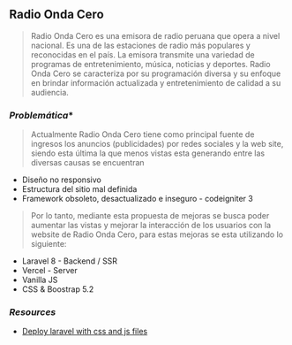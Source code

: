 ## **Radio Onda Cero**

> Radio Onda Cero es una emisora de radio peruana que opera a nivel nacional. Es una de las estaciones de radio más populares y reconocidas en el país. La emisora transmite una variedad de programas de entretenimiento, música, noticias y deportes. Radio Onda Cero se caracteriza por su programación diversa y su enfoque en brindar información actualizada y entretenimiento de calidad a su audiencia.

### *Problemática**

> Actualmente Radio Onda Cero tiene como principal fuente de ingresos los anuncios (publicidades) por redes sociales y la web site, siendo esta última la que menos vistas esta generando entre las diversas causas se encuentran

- Diseño no responsivo 
- Estructura del sitio mal definida
- Framework obsoleto, desactualizado e inseguro - codeigniter 3 

> Por lo tanto, mediante esta propuesta de mejoras se busca poder aumentar las vistas y mejorar la interacción de los usuarios con la website de Radio Onda Cero, para estas mejoras se esta utilizando lo siguiente:

- Laravel 8 - Backend / SSR
- Vercel - Server
- Vanilla JS
- CSS & Boostrap 5.2

### *Resources*

- [Deploy laravel with css and js files](https://imagdic.me/blog/deploying-laravel-application-to-vercel/)
